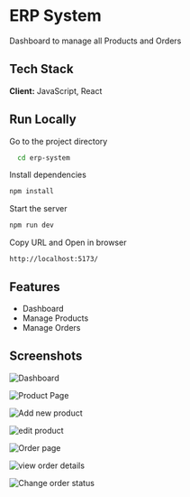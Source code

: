 # ERP System   
Dashboard to manage all Products and Orders

## Tech Stack  
**Client:** JavaScript, React
## Run Locally  

Go to the project directory  

~~~bash  
  cd erp-system
~~~

Install dependencies  

~~~bash  
npm install
~~~

Start the server  

~~~bash  
npm run dev
~~~

Copy URL and Open in browser  

~~~  
http://localhost:5173/
~~~

## Features  
- Dashboard    
- Manage Products  
- Manage Orders

## Screenshots

![Dashboard](https://github.com/surabhisunkoji30/ERP-System-/assets/83703728/6d397eb1-f311-461d-aaef-ad5413d78387)

![Product Page](https://github.com/surabhisunkoji30/ERP-System-/assets/83703728/eea68723-aa75-436f-b74c-4c867f0647ca)

![Add new product](https://github.com/surabhisunkoji30/ERP-System-/assets/83703728/7730136e-b081-4179-a45f-12d68fb2c7ab)

![edit product](https://github.com/surabhisunkoji30/ERP-System-/assets/83703728/bbbbad9c-5857-4117-9109-56a74c1aa149)

![Order page](https://github.com/surabhisunkoji30/ERP-System-/assets/83703728/8fd3887f-addf-4698-9f42-0e6acf8e913b)

![view order details](https://github.com/surabhisunkoji30/ERP-System-/assets/83703728/d4366297-9262-45e4-a1b8-93fb015a1cb7)

![Change order status](https://github.com/surabhisunkoji30/ERP-System-/assets/83703728/dca94302-abb6-418f-9315-699eeb708a3c)
